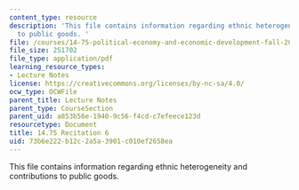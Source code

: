 ```yaml
---
content_type: resource
description: 'This file contains information regarding ethnic heterogeneity and contributions
  to public goods. '
file: /courses/14-75-political-economy-and-economic-development-fall-2012/73b6e222b12c2a5a3901c010ef2658ea_MIT14_75F12_Recitation6.pdf
file_size: 251702
file_type: application/pdf
learning_resource_types:
- Lecture Notes
license: https://creativecommons.org/licenses/by-nc-sa/4.0/
ocw_type: OCWFile
parent_title: Lecture Notes
parent_type: CourseSection
parent_uid: a853b56e-1940-9c56-f4cd-c7efeece123d
resourcetype: Document
title: 14.75 Recitation 6
uid: 73b6e222-b12c-2a5a-3901-c010ef2658ea
---
```

This file contains information regarding ethnic heterogeneity and contributions to public goods. 